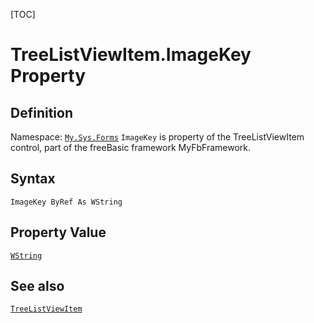 [TOC]
# TreeListViewItem.ImageKey Property

## Definition
Namespace: [`My.Sys.Forms`](My.Sys.Forms.md)
`ImageKey` is property of the TreeListViewItem control, part of the freeBasic framework MyFbFramework.
## Syntax
```freeBasic
ImageKey ByRef As WString
```
## Property Value
[`WString`]("https://www.freebasic.net/wiki/KeyPgWString")
## See also
[`TreeListViewItem`](TreeListViewItem.md)
